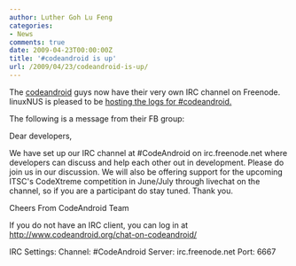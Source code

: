 ```yaml
---
author: Luther Goh Lu Feng
categories:
- News
comments: true
date: 2009-04-23T00:00:00Z
title: '#codeandroid is up'
url: /2009/04/23/codeandroid-is-up/
---
```


The <a href="http://www.codeandroid.org/">codeandroid</a> guys now have their very own IRC channel on Freenode. linuxNUS is pleased to be <a href="http://opensource.nus.edu.sg/ca_irc/logs/">hosting the logs for #codeandroid.</a>

The following is a message from their FB group:

Dear developers,

We have set up our IRC channel at #CodeAndroid on irc.freenode.net where developers can discuss and help each other out in development. Please do join us in our discussion. We will also be offering support for the upcoming ITSC's CodeXtreme competition in June/July through livechat on the channel, so if you are a participant do stay tuned. Thank you.

Cheers
From CodeAndroid Team

If you do not have an IRC client, you can log in at http://www.codeandroid.org/chat-on-codeandroid/

IRC Settings:
Channel: #CodeAndroid
Server: irc.freenode.net
Port: 6667
